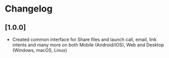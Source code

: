 # Changelog

## [1.0.0]

* Created common interface for Share files and launch call, email, link intents and many more on both Mobile (Android/iOS), Web and Desktop (Windows, macOS, Linux)
